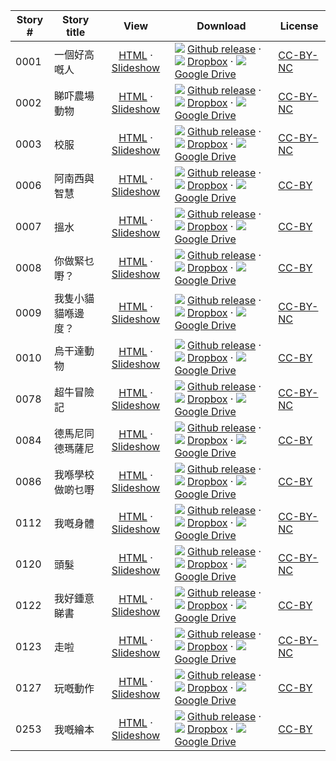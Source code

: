 Story #  | Story title | View | Download | License
-------- | -----------  |:-------:| ---------------- | -------
0001 | 一個好高嘅人 | [HTML](https://global-asp.github.io/stories/yue/0001_一個好高嘅人.html) · <a href="https://global-asp.github.io/stories/yue/0001_一個好高嘅人_slides.html" target="_blank">Slideshow</a> | ![](https://cloud.githubusercontent.com/assets/9295750/9483128/0e089e5e-4b51-11e5-98ca-6da5cef156a7.png) [Github release](https://github.com/global-asp/global-asp/releases/download/v1.1/yue.zip) · ![](https://avatars0.githubusercontent.com/u/559357?v=3&s=24) [Dropbox](https://www.dropbox.com/s/wb7smewm55zy51g/yue.zip) · ![](https://cloud.githubusercontent.com/assets/9295750/9473522/1d6fdde4-4b10-11e5-98f5-aa6c6b04a08e.png) [Google Drive](https://drive.google.com/file/d/0B59ZADK9EsbsOVo0LWxvbWJvZE0/view?usp=sharing) | [CC-BY-NC](http://creativecommons.org/licenses/by-nc/3.0/)
0002 | 睇吓農場動物 | [HTML](https://global-asp.github.io/stories/yue/0002_睇吓農場動物.html) · <a href="https://global-asp.github.io/stories/yue/0002_睇吓農場動物_slides.html" target="_blank">Slideshow</a> | ![](https://cloud.githubusercontent.com/assets/9295750/9483128/0e089e5e-4b51-11e5-98ca-6da5cef156a7.png) [Github release](https://github.com/global-asp/global-asp/releases/download/v1.1/yue.zip) · ![](https://avatars0.githubusercontent.com/u/559357?v=3&s=24) [Dropbox](https://www.dropbox.com/s/wb7smewm55zy51g/yue.zip) · ![](https://cloud.githubusercontent.com/assets/9295750/9473522/1d6fdde4-4b10-11e5-98f5-aa6c6b04a08e.png) [Google Drive](https://drive.google.com/file/d/0B59ZADK9EsbsOVo0LWxvbWJvZE0/view?usp=sharing) | [CC-BY-NC](http://creativecommons.org/licenses/by-nc/3.0/)
0003 | 校服 | [HTML](https://global-asp.github.io/stories/yue/0003_校服.html) · <a href="https://global-asp.github.io/stories/yue/0003_校服_slides.html" target="_blank">Slideshow</a> | ![](https://cloud.githubusercontent.com/assets/9295750/9483128/0e089e5e-4b51-11e5-98ca-6da5cef156a7.png) [Github release](https://github.com/global-asp/global-asp/releases/download/v1.1/yue.zip) · ![](https://avatars0.githubusercontent.com/u/559357?v=3&s=24) [Dropbox](https://www.dropbox.com/s/wb7smewm55zy51g/yue.zip) · ![](https://cloud.githubusercontent.com/assets/9295750/9473522/1d6fdde4-4b10-11e5-98f5-aa6c6b04a08e.png) [Google Drive](https://drive.google.com/file/d/0B59ZADK9EsbsOVo0LWxvbWJvZE0/view?usp=sharing) | [CC-BY-NC](http://creativecommons.org/licenses/by-nc/3.0/)
0006 | 阿南西與智慧 | [HTML](https://global-asp.github.io/stories/yue/0006_阿南西與智慧.html) · <a href="https://global-asp.github.io/stories/yue/0006_阿南西與智慧_slides.html" target="_blank">Slideshow</a> | ![](https://cloud.githubusercontent.com/assets/9295750/9483128/0e089e5e-4b51-11e5-98ca-6da5cef156a7.png) [Github release](https://github.com/global-asp/global-asp/releases/download/v1.1/yue.zip) · ![](https://avatars0.githubusercontent.com/u/559357?v=3&s=24) [Dropbox](https://www.dropbox.com/s/wb7smewm55zy51g/yue.zip) · ![](https://cloud.githubusercontent.com/assets/9295750/9473522/1d6fdde4-4b10-11e5-98f5-aa6c6b04a08e.png) [Google Drive](https://drive.google.com/file/d/0B59ZADK9EsbsOVo0LWxvbWJvZE0/view?usp=sharing) | [CC-BY](https://creativecommons.org/licenses/by/3.0/)
0007 | 搵水 | [HTML](https://global-asp.github.io/stories/yue/0007_搵水.html) · <a href="https://global-asp.github.io/stories/yue/0007_搵水_slides.html" target="_blank">Slideshow</a> | ![](https://cloud.githubusercontent.com/assets/9295750/9483128/0e089e5e-4b51-11e5-98ca-6da5cef156a7.png) [Github release](https://github.com/global-asp/global-asp/releases/download/v1.1/yue.zip) · ![](https://avatars0.githubusercontent.com/u/559357?v=3&s=24) [Dropbox](https://www.dropbox.com/s/wb7smewm55zy51g/yue.zip) · ![](https://cloud.githubusercontent.com/assets/9295750/9473522/1d6fdde4-4b10-11e5-98f5-aa6c6b04a08e.png) [Google Drive](https://drive.google.com/file/d/0B59ZADK9EsbsOVo0LWxvbWJvZE0/view?usp=sharing) | [CC-BY](https://creativecommons.org/licenses/by/3.0/)
0008 | 你做緊乜嘢？ | [HTML](https://global-asp.github.io/stories/yue/0008_你做緊乜嘢.html) · <a href="https://global-asp.github.io/stories/yue/0008_你做緊乜嘢_slides.html" target="_blank">Slideshow</a> | ![](https://cloud.githubusercontent.com/assets/9295750/9483128/0e089e5e-4b51-11e5-98ca-6da5cef156a7.png) [Github release](https://github.com/global-asp/global-asp/releases/download/v1.1/yue.zip) · ![](https://avatars0.githubusercontent.com/u/559357?v=3&s=24) [Dropbox](https://www.dropbox.com/s/wb7smewm55zy51g/yue.zip) · ![](https://cloud.githubusercontent.com/assets/9295750/9473522/1d6fdde4-4b10-11e5-98f5-aa6c6b04a08e.png) [Google Drive](https://drive.google.com/file/d/0B59ZADK9EsbsOVo0LWxvbWJvZE0/view?usp=sharing) | [CC-BY](https://creativecommons.org/licenses/by/3.0/)
0009 | 我隻小貓貓喺邊度？ | [HTML](https://global-asp.github.io/stories/yue/0009_我隻小貓貓喺邊度.html) · <a href="https://global-asp.github.io/stories/yue/0009_我隻小貓貓喺邊度_slides.html" target="_blank">Slideshow</a> | ![](https://cloud.githubusercontent.com/assets/9295750/9483128/0e089e5e-4b51-11e5-98ca-6da5cef156a7.png) [Github release](https://github.com/global-asp/global-asp/releases/download/v1.1/yue.zip) · ![](https://avatars0.githubusercontent.com/u/559357?v=3&s=24) [Dropbox](https://www.dropbox.com/s/wb7smewm55zy51g/yue.zip) · ![](https://cloud.githubusercontent.com/assets/9295750/9473522/1d6fdde4-4b10-11e5-98f5-aa6c6b04a08e.png) [Google Drive](https://drive.google.com/file/d/0B59ZADK9EsbsOVo0LWxvbWJvZE0/view?usp=sharing) | [CC-BY-NC](http://creativecommons.org/licenses/by-nc/3.0/)
0010 | 烏干達動物 | [HTML](https://global-asp.github.io/stories/yue/0010_烏干達動物.html) · <a href="https://global-asp.github.io/stories/yue/0010_烏干達動物_slides.html" target="_blank">Slideshow</a> | ![](https://cloud.githubusercontent.com/assets/9295750/9483128/0e089e5e-4b51-11e5-98ca-6da5cef156a7.png) [Github release](https://github.com/global-asp/global-asp/releases/download/v1.1/yue.zip) · ![](https://avatars0.githubusercontent.com/u/559357?v=3&s=24) [Dropbox](https://www.dropbox.com/s/wb7smewm55zy51g/yue.zip) · ![](https://cloud.githubusercontent.com/assets/9295750/9473522/1d6fdde4-4b10-11e5-98f5-aa6c6b04a08e.png) [Google Drive](https://drive.google.com/file/d/0B59ZADK9EsbsOVo0LWxvbWJvZE0/view?usp=sharing) | [CC-BY](https://creativecommons.org/licenses/by/3.0/)
0078 | 超牛冒險記 | [HTML](https://global-asp.github.io/stories/yue/0078_超牛冒險記.html) · <a href="https://global-asp.github.io/stories/yue/0078_超牛冒險記_slides.html" target="_blank">Slideshow</a> | ![](https://cloud.githubusercontent.com/assets/9295750/9483128/0e089e5e-4b51-11e5-98ca-6da5cef156a7.png) [Github release](https://github.com/global-asp/global-asp/releases/download/v1.1/yue.zip) · ![](https://avatars0.githubusercontent.com/u/559357?v=3&s=24) [Dropbox](https://www.dropbox.com/s/wb7smewm55zy51g/yue.zip) · ![](https://cloud.githubusercontent.com/assets/9295750/9473522/1d6fdde4-4b10-11e5-98f5-aa6c6b04a08e.png) [Google Drive](https://drive.google.com/file/d/0B59ZADK9EsbsOVo0LWxvbWJvZE0/view?usp=sharing) | [CC-BY-NC](http://creativecommons.org/licenses/by-nc/3.0/)
0084 | 德馬尼同德瑪薩尼 | [HTML](https://global-asp.github.io/stories/yue/0084_德馬尼同德瑪薩尼.html) · <a href="https://global-asp.github.io/stories/yue/0084_德馬尼同德瑪薩尼_slides.html" target="_blank">Slideshow</a> | ![](https://cloud.githubusercontent.com/assets/9295750/9483128/0e089e5e-4b51-11e5-98ca-6da5cef156a7.png) [Github release](https://github.com/global-asp/global-asp/releases/download/v1.1/yue.zip) · ![](https://avatars0.githubusercontent.com/u/559357?v=3&s=24) [Dropbox](https://www.dropbox.com/s/wb7smewm55zy51g/yue.zip) · ![](https://cloud.githubusercontent.com/assets/9295750/9473522/1d6fdde4-4b10-11e5-98f5-aa6c6b04a08e.png) [Google Drive](https://drive.google.com/file/d/0B59ZADK9EsbsOVo0LWxvbWJvZE0/view?usp=sharing) | [CC-BY](https://creativecommons.org/licenses/by/3.0/)
0086 | 我喺學校做啲乜嘢 | [HTML](https://global-asp.github.io/stories/yue/0086_我喺學校做乜嘢.html) · <a href="https://global-asp.github.io/stories/yue/0086_我喺學校做乜嘢_slides.html" target="_blank">Slideshow</a> | ![](https://cloud.githubusercontent.com/assets/9295750/9483128/0e089e5e-4b51-11e5-98ca-6da5cef156a7.png) [Github release](https://github.com/global-asp/global-asp/releases/download/v1.1/yue.zip) · ![](https://avatars0.githubusercontent.com/u/559357?v=3&s=24) [Dropbox](https://www.dropbox.com/s/wb7smewm55zy51g/yue.zip) · ![](https://cloud.githubusercontent.com/assets/9295750/9473522/1d6fdde4-4b10-11e5-98f5-aa6c6b04a08e.png) [Google Drive](https://drive.google.com/file/d/0B59ZADK9EsbsOVo0LWxvbWJvZE0/view?usp=sharing) | [CC-BY](https://creativecommons.org/licenses/by/3.0/)
0112 | 我嘅身體 | [HTML](https://global-asp.github.io/stories/yue/0112_我嘅身體.html) · <a href="https://global-asp.github.io/stories/yue/0112_我嘅身體_slides.html" target="_blank">Slideshow</a> | ![](https://cloud.githubusercontent.com/assets/9295750/9483128/0e089e5e-4b51-11e5-98ca-6da5cef156a7.png) [Github release](https://github.com/global-asp/global-asp/releases/download/v1.1/yue.zip) · ![](https://avatars0.githubusercontent.com/u/559357?v=3&s=24) [Dropbox](https://www.dropbox.com/s/wb7smewm55zy51g/yue.zip) · ![](https://cloud.githubusercontent.com/assets/9295750/9473522/1d6fdde4-4b10-11e5-98f5-aa6c6b04a08e.png) [Google Drive](https://drive.google.com/file/d/0B59ZADK9EsbsOVo0LWxvbWJvZE0/view?usp=sharing) | [CC-BY-NC](http://creativecommons.org/licenses/by-nc/3.0/)
0120 | 頭髮 | [HTML](https://global-asp.github.io/stories/yue/0120_頭髮.html) · <a href="https://global-asp.github.io/stories/yue/0120_頭髮_slides.html" target="_blank">Slideshow</a> | ![](https://cloud.githubusercontent.com/assets/9295750/9483128/0e089e5e-4b51-11e5-98ca-6da5cef156a7.png) [Github release](https://github.com/global-asp/global-asp/releases/download/v1.1/yue.zip) · ![](https://avatars0.githubusercontent.com/u/559357?v=3&s=24) [Dropbox](https://www.dropbox.com/s/wb7smewm55zy51g/yue.zip) · ![](https://cloud.githubusercontent.com/assets/9295750/9473522/1d6fdde4-4b10-11e5-98f5-aa6c6b04a08e.png) [Google Drive](https://drive.google.com/file/d/0B59ZADK9EsbsOVo0LWxvbWJvZE0/view?usp=sharing) | [CC-BY-NC](http://creativecommons.org/licenses/by-nc/3.0/)
0122 | 我好鍾意睇書 | [HTML](https://global-asp.github.io/stories/yue/0122_我好鍾意睇書.html) · <a href="https://global-asp.github.io/stories/yue/0122_我好鍾意睇書_slides.html" target="_blank">Slideshow</a> | ![](https://cloud.githubusercontent.com/assets/9295750/9483128/0e089e5e-4b51-11e5-98ca-6da5cef156a7.png) [Github release](https://github.com/global-asp/global-asp/releases/download/v1.1/yue.zip) · ![](https://avatars0.githubusercontent.com/u/559357?v=3&s=24) [Dropbox](https://www.dropbox.com/s/wb7smewm55zy51g/yue.zip) · ![](https://cloud.githubusercontent.com/assets/9295750/9473522/1d6fdde4-4b10-11e5-98f5-aa6c6b04a08e.png) [Google Drive](https://drive.google.com/file/d/0B59ZADK9EsbsOVo0LWxvbWJvZE0/view?usp=sharing) | [CC-BY](https://creativecommons.org/licenses/by/3.0/)
0123 | 走啦 | [HTML](https://global-asp.github.io/stories/yue/0123_走啦.html) · <a href="https://global-asp.github.io/stories/yue/0123_走啦_slides.html" target="_blank">Slideshow</a> | ![](https://cloud.githubusercontent.com/assets/9295750/9483128/0e089e5e-4b51-11e5-98ca-6da5cef156a7.png) [Github release](https://github.com/global-asp/global-asp/releases/download/v1.1/yue.zip) · ![](https://avatars0.githubusercontent.com/u/559357?v=3&s=24) [Dropbox](https://www.dropbox.com/s/wb7smewm55zy51g/yue.zip) · ![](https://cloud.githubusercontent.com/assets/9295750/9473522/1d6fdde4-4b10-11e5-98f5-aa6c6b04a08e.png) [Google Drive](https://drive.google.com/file/d/0B59ZADK9EsbsOVo0LWxvbWJvZE0/view?usp=sharing) | [CC-BY-NC](http://creativecommons.org/licenses/by-nc/3.0/)
0127 | 玩嘅動作 | [HTML](https://global-asp.github.io/stories/yue/0127_玩嘅動作.html) · <a href="https://global-asp.github.io/stories/yue/0127_玩嘅動作_slides.html" target="_blank">Slideshow</a> | ![](https://cloud.githubusercontent.com/assets/9295750/9483128/0e089e5e-4b51-11e5-98ca-6da5cef156a7.png) [Github release](https://github.com/global-asp/global-asp/releases/download/v1.1/yue.zip) · ![](https://avatars0.githubusercontent.com/u/559357?v=3&s=24) [Dropbox](https://www.dropbox.com/s/wb7smewm55zy51g/yue.zip) · ![](https://cloud.githubusercontent.com/assets/9295750/9473522/1d6fdde4-4b10-11e5-98f5-aa6c6b04a08e.png) [Google Drive](https://drive.google.com/file/d/0B59ZADK9EsbsOVo0LWxvbWJvZE0/view?usp=sharing) | [CC-BY](https://creativecommons.org/licenses/by/3.0/)
0253 | 我嘅繪本 | [HTML](https://global-asp.github.io/stories/yue/0253_我嘅繪本.html) · <a href="https://global-asp.github.io/stories/yue/0253_我嘅繪本_slides.html" target="_blank">Slideshow</a> | ![](https://cloud.githubusercontent.com/assets/9295750/9483128/0e089e5e-4b51-11e5-98ca-6da5cef156a7.png) [Github release](https://github.com/global-asp/global-asp/releases/download/v1.1/yue.zip) · ![](https://avatars0.githubusercontent.com/u/559357?v=3&s=24) [Dropbox](https://www.dropbox.com/s/wb7smewm55zy51g/yue.zip) · ![](https://cloud.githubusercontent.com/assets/9295750/9473522/1d6fdde4-4b10-11e5-98f5-aa6c6b04a08e.png) [Google Drive](https://drive.google.com/file/d/0B59ZADK9EsbsOVo0LWxvbWJvZE0/view?usp=sharing) | [CC-BY](https://creativecommons.org/licenses/by/3.0/)
